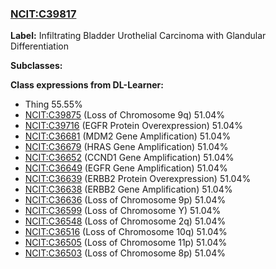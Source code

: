 
### [NCIT:C39817](http://purl.obolibrary.org/obo/NCIT_C39817)
**Label:** Infiltrating Bladder Urothelial Carcinoma with Glandular Differentiation

**Subclasses:** 

**Class expressions from DL-Learner:**

- Thing 55.55%
- [NCIT:C39875](http://purl.obolibrary.org/obo/NCIT_C39875) (Loss of Chromosome 9q) 51.04%
- [NCIT:C39716](http://purl.obolibrary.org/obo/NCIT_C39716) (EGFR Protein Overexpression) 51.04%
- [NCIT:C36681](http://purl.obolibrary.org/obo/NCIT_C36681) (MDM2 Gene Amplification) 51.04%
- [NCIT:C36679](http://purl.obolibrary.org/obo/NCIT_C36679) (HRAS Gene Amplification) 51.04%
- [NCIT:C36652](http://purl.obolibrary.org/obo/NCIT_C36652) (CCND1 Gene Amplification) 51.04%
- [NCIT:C36649](http://purl.obolibrary.org/obo/NCIT_C36649) (EGFR Gene Amplification) 51.04%
- [NCIT:C36639](http://purl.obolibrary.org/obo/NCIT_C36639) (ERBB2 Protein Overexpression) 51.04%
- [NCIT:C36638](http://purl.obolibrary.org/obo/NCIT_C36638) (ERBB2 Gene Amplification) 51.04%
- [NCIT:C36636](http://purl.obolibrary.org/obo/NCIT_C36636) (Loss of Chromosome 9p) 51.04%
- [NCIT:C36599](http://purl.obolibrary.org/obo/NCIT_C36599) (Loss of Chromosome Y) 51.04%
- [NCIT:C36548](http://purl.obolibrary.org/obo/NCIT_C36548) (Loss of Chromosome 2q) 51.04%
- [NCIT:C36516](http://purl.obolibrary.org/obo/NCIT_C36516) (Loss of Chromosome 10q) 51.04%
- [NCIT:C36505](http://purl.obolibrary.org/obo/NCIT_C36505) (Loss of Chromosome 11p) 51.04%
- [NCIT:C36503](http://purl.obolibrary.org/obo/NCIT_C36503) (Loss of Chromosome 8p) 51.04%



